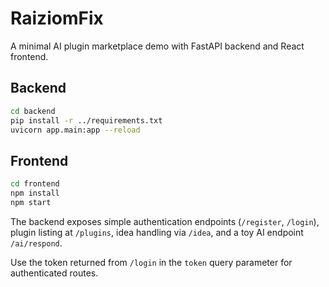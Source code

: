 # RaiziomFix

A minimal AI plugin marketplace demo with FastAPI backend and React frontend.

## Backend

```bash
cd backend
pip install -r ../requirements.txt
uvicorn app.main:app --reload
```

## Frontend

```bash
cd frontend
npm install
npm start
```

The backend exposes simple authentication endpoints (`/register`, `/login`), plugin listing at `/plugins`, idea handling via `/idea`, and a toy AI endpoint `/ai/respond`.

Use the token returned from `/login` in the `token` query parameter for authenticated routes.
